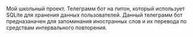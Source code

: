 Мой школьный проект. Телеграмм бот на питон, который использует SQLite для хранения данных пользователей. Данный телеграмм бот предназаначен для запоминания иностранных слов и их перевода по средствам интервального повторения.
